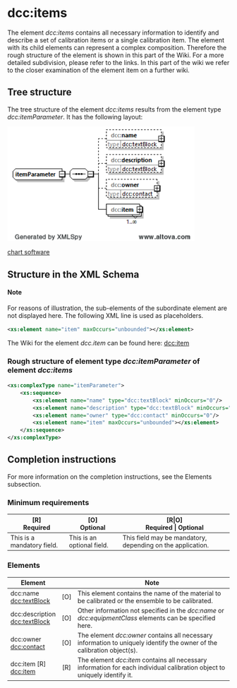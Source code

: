 # dcc:items

The element *dcc:items* contains all necessary information to identify and describe a set of calibration items or a single calibration item. The element with its child elements can represent a complex composition. Therefore the rough structure of the element is shown in this part of the Wiki. For a more detailed subdivision, please refer to the links. In this part of the wiki we refer to the closer examination of the element item on a further wiki. 

## Tree structure

The tree structure of the element *dcc:items* results from the element type *dcc:itemParameter*. It has the following layout:

<img src="../../images/itemParameter_raw.png" alt="itemParameter_raw" width="425" />

[chart software](../XSD_diagramviewer.md)

## Structure in the XML Schema

#### Note
For reasons of illustration, the sub-elements of the subordinate element are not displayed here. The following XML line is used as placeholders. 

```xml
<xs:element name="item" maxOccurs="unbounded"></xs:element>
```

The Wiki for the element *dcc.item* can be found here:
[dcc:item](item.md)

### Rough structure of element type *dcc:itemParameter* of element *dcc:items*

```xml
<xs:complexType name="itemParameter">
	<xs:sequence>
		<xs:element name="name" type="dcc:textBlock" minOccurs="0"/>
		<xs:element name="description" type="dcc:textBlock" minOccurs="0"/>
		<xs:element name="owner" type="dcc:contact" minOccurs="0"/>
		<xs:element name="item" maxOccurs="unbounded"></xs:element>
	</xs:sequence>
</xs:complexType>

```

## Completion instructions

For more information on the completion instructions, see the Elements subsection.

### Minimum requirements

|[R] <br> Required|[O] <br> Optional|[R\|O]<br>Required \| Optional|
|-|-|-|
|This is a mandatory field. | This is an optional field.|This field may be mandatory, depending on the application.|


### Elements
|Element||Note|
|-|:-:|-|
|dcc:name <br>[dcc:textBlock](../auxElements/textBlock.md)|[O]|This element contains the name of the material to be calibrated or the ensemble to be calibrated.|
|dcc:description <br>[dcc:textBlock](../auxElements/textBlock.md)|[O]|Other information not specified in the *dcc:name* or *dcc:equipmentClass* elements can be specified here.|
|dcc:owner <br>[dcc:contact](../auxElements/contact.md)|[O]|The element *dcc:owner* contains all necessary information to uniquely identify the owner of the calibration object(s).|
|dcc:item [R]<br>[dcc:item](item.md)|[R]|The element *dcc:item* contains all necessary information for each individual calibration object to uniquely identify it. |

